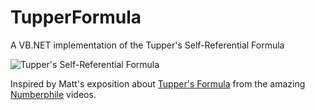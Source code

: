 # TupperFormula
A VB.NET implementation of the Tupper's Self-Referential Formula

![Tupper's Self-Referential Formula](https://xfx.net/stackoverflow/tupper/tp01.png)

Inspired by Matt's exposition about [Tupper's Formula](https://www.youtube.com/watch?v=_s5RFgd59ao) from the amazing [Numberphile](https://www.youtube.com/channel/UCoxcjq-8xIDTYp3uz647V5A) videos.
